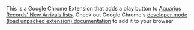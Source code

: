 This is a Google Chrome Extension that adds a play button to [Aquarius Records' New Arrivals lists](http://aquariusrecords.org/cat/newest.html). Check out Google Chrome's [developer mode (load unpacked extension) documentation](https://developer.chrome.com/extensions/getstarted#unpacked) to add it to your browser
